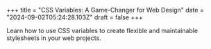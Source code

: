 +++
title = "CSS Variables: A Game-Changer for Web Design"
date = "2024-09-02T05:24:28.103Z"
draft = false
+++

  Learn how to use CSS variables to create flexible and maintainable stylesheets in your web projects.
        